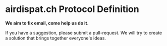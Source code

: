 airdispat.ch Protocol Definition
================================

**We aim to fix email, come help us do it.**

If you have a suggestion, please submit a pull-request. We will try to create a solution that brings together everyone's ideas.
